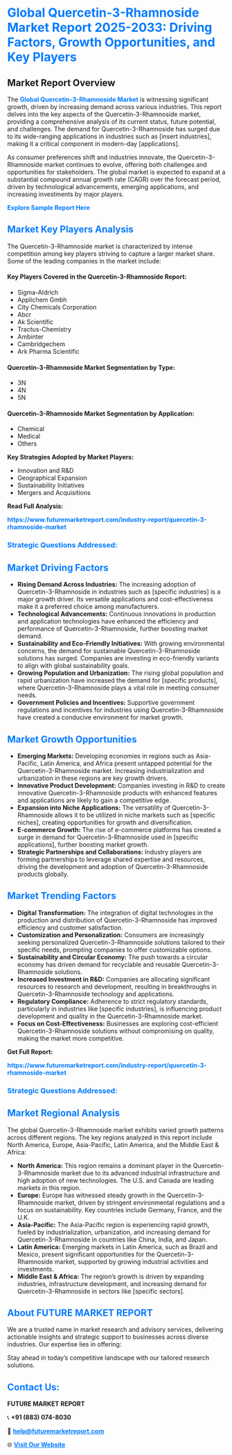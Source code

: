 <h1 style="color: #007BFF;">Global Quercetin-3-Rhamnoside Market Report 2025-2033: Driving Factors, Growth Opportunities, and Key Players</h1>

<section id="overview">
<h2>Market Report Overview</h2>
<p>The <a href="https://www.futuremarketreport.com/industry-report/quercetin-3-rhamnoside-market" style="color: #007BFF; text-decoration: none;"><strong>Global Quercetin-3-Rhamnoside Market</strong></a> is witnessing significant growth, driven by increasing demand across various industries. This report delves into the key aspects of the Quercetin-3-Rhamnoside market, providing a comprehensive analysis of its current status, future potential, and challenges. The demand for Quercetin-3-Rhamnoside has surged due to its wide-ranging applications in industries such as [insert industries], making it a critical component in modern-day [applications].</p>
<p>As consumer preferences shift and industries innovate, the Quercetin-3-Rhamnoside market continues to evolve, offering both challenges and opportunities for stakeholders. The global market is expected to expand at a substantial compound annual growth rate (CAGR) over the forecast period, driven by technological advancements, emerging applications, and increasing investments by major players.</p>
</section>

<section id="overview">
<p><a href="https://www.futuremarketreport.com/request-sample/reportId=30511" style="color: #007BFF; text-decoration: none;"><strong>Explore Sample Report Here</strong></a></p>
</section>

<section id="key-players">
<h2 style="color: #007BFF;">Market Key Players Analysis</h2>
<p>The Quercetin-3-Rhamnoside market is characterized by intense competition among key players striving to capture a larger market share. Some of the leading companies in the market include:</p>
<h4>Key Players Covered in the Quercetin-3-Rhamnoside Report:</h4>
<ul><li>Sigma-Aldrich</li><li>Applichem Gmbh</li><li>City Chemicals Corporation</li><li>Abcr</li><li>Ak Scientific</li><li>Tractus-Chemistry</li><li>Ambinter</li><li>Cambridgechem</li><li>Ark Pharma Scientific</li></ul>
<h4>Quercetin-3-Rhamnoside Market Segmentation by Type:</h4>
<ul><li>3N</li><li>4N</li><li>5N</li></ul>

<h4>Quercetin-3-Rhamnoside Market Segmentation by Application:</h4>
<ul><li>Chemical</li><li>Medical</li><li>Others</li></ul>
<p><strong>Key Strategies Adopted by Market Players:</strong></p>
<ul>
<li>Innovation and R&D</li>
<li>Geographical Expansion</li>
<li>Sustainability Initiatives</li>
<li>Mergers and Acquisitions</li>
</ul>
</section>

<section>
<p><strong>Read Full Analysis: </strong></p><a href="https://www.futuremarketreport.com/industry-report/quercetin-3-rhamnoside-market" style="color: #007BFF; text-decoration: none;"><strong>https://www.futuremarketreport.com/industry-report/quercetin-3-rhamnoside-market</strong></a>
<h3 style="color: #007BFF;">Strategic Questions Addressed:</h3>
</section>

<section id="driving-factors">
<h2 style="color: #007BFF;">Market Driving Factors</h2>
<ul>
<li><strong>Rising Demand Across Industries:</strong> The increasing adoption of Quercetin-3-Rhamnoside in industries such as [specific industries] is a major growth driver. Its versatile applications and cost-effectiveness make it a preferred choice among manufacturers.</li>
<li><strong>Technological Advancements:</strong> Continuous innovations in production and application technologies have enhanced the efficiency and performance of Quercetin-3-Rhamnoside, further boosting market demand.</li>
<li><strong>Sustainability and Eco-Friendly Initiatives:</strong> With growing environmental concerns, the demand for sustainable Quercetin-3-Rhamnoside solutions has surged. Companies are investing in eco-friendly variants to align with global sustainability goals.</li>
<li><strong>Growing Population and Urbanization:</strong> The rising global population and rapid urbanization have increased the demand for [specific products], where Quercetin-3-Rhamnoside plays a vital role in meeting consumer needs.</li>
<li><strong>Government Policies and Incentives:</strong> Supportive government regulations and incentives for industries using Quercetin-3-Rhamnoside have created a conducive environment for market growth.</li>
</ul>
</section>

<section id="growth-opportunities">
<h2 style="color: #007BFF;">Market Growth Opportunities</h2>
<ul>
<li><strong>Emerging Markets:</strong> Developing economies in regions such as Asia-Pacific, Latin America, and Africa present untapped potential for the Quercetin-3-Rhamnoside market. Increasing industrialization and urbanization in these regions are key growth drivers.</li>
<li><strong>Innovative Product Development:</strong> Companies investing in R&D to create innovative Quercetin-3-Rhamnoside products with enhanced features and applications are likely to gain a competitive edge.</li>
<li><strong>Expansion into Niche Applications:</strong> The versatility of Quercetin-3-Rhamnoside allows it to be utilized in niche markets such as [specific niches], creating opportunities for growth and diversification.</li>
<li><strong>E-commerce Growth:</strong> The rise of e-commerce platforms has created a surge in demand for Quercetin-3-Rhamnoside used in [specific applications], further boosting market growth.</li>
<li><strong>Strategic Partnerships and Collaborations:</strong> Industry players are forming partnerships to leverage shared expertise and resources, driving the development and adoption of Quercetin-3-Rhamnoside products globally.</li>
</ul>
</section>

<section id="trending-factors">
<h2 style="color: #007BFF;">Market Trending Factors</h2>
<ul>
<li><strong>Digital Transformation:</strong> The integration of digital technologies in the production and distribution of Quercetin-3-Rhamnoside has improved efficiency and customer satisfaction.</li>
<li><strong>Customization and Personalization:</strong> Consumers are increasingly seeking personalized Quercetin-3-Rhamnoside solutions tailored to their specific needs, prompting companies to offer customizable options.</li>
<li><strong>Sustainability and Circular Economy:</strong> The push towards a circular economy has driven demand for recyclable and reusable Quercetin-3-Rhamnoside solutions.</li>
<li><strong>Increased Investment in R&D:</strong> Companies are allocating significant resources to research and development, resulting in breakthroughs in Quercetin-3-Rhamnoside technology and applications.</li>
<li><strong>Regulatory Compliance:</strong> Adherence to strict regulatory standards, particularly in industries like [specific industries], is influencing product development and quality in the Quercetin-3-Rhamnoside market.</li>
<li><strong>Focus on Cost-Effectiveness:</strong> Businesses are exploring cost-efficient Quercetin-3-Rhamnoside solutions without compromising on quality, making the market more competitive.</li>
</ul>
</section>

<section>
<p><strong>Get Full Report: </strong></p><a href="https://www.futuremarketreport.com/industry-report/quercetin-3-rhamnoside-market" style="color: #007BFF; text-decoration: none;"><strong>https://www.futuremarketreport.com/industry-report/quercetin-3-rhamnoside-market</strong></a>
<h3 style="color: #007BFF;">Strategic Questions Addressed:</h3>
</section>


<section id="regional-analysis">
<h2 style="color: #007BFF;">Market Regional Analysis</h2>
<p>The global Quercetin-3-Rhamnoside market exhibits varied growth patterns across different regions. The key regions analyzed in this report include North America, Europe, Asia-Pacific, Latin America, and the Middle East & Africa:</p>
<ul>
<li><strong>North America:</strong> This region remains a dominant player in the Quercetin-3-Rhamnoside market due to its advanced industrial infrastructure and high adoption of new technologies. The U.S. and Canada are leading markets in this region.</li>
<li><strong>Europe:</strong> Europe has witnessed steady growth in the Quercetin-3-Rhamnoside market, driven by stringent environmental regulations and a focus on sustainability. Key countries include Germany, France, and the U.K.</li>
<li><strong>Asia-Pacific:</strong> The Asia-Pacific region is experiencing rapid growth, fueled by industrialization, urbanization, and increasing demand for Quercetin-3-Rhamnoside in countries like China, India, and Japan.</li>
<li><strong>Latin America:</strong> Emerging markets in Latin America, such as Brazil and Mexico, present significant opportunities for the Quercetin-3-Rhamnoside market, supported by growing industrial activities and investments.</li>
<li><strong>Middle East & Africa:</strong> The region’s growth is driven by expanding industries, infrastructure development, and increasing demand for Quercetin-3-Rhamnoside in sectors like [specific sectors].</li>
</ul>
</section>

<footer>
<h2 style="color: #007BFF;">About FUTURE MARKET REPORT</h2>
<p>We are a trusted name in market research and advisory services, delivering actionable insights and strategic support to businesses across diverse industries. Our expertise lies in offering:</p>

<p>Stay ahead in today’s competitive landscape with our tailored research solutions.</p>

<h2 style="color: #007BFF;">Contact Us:</h2>
<p><strong>FUTURE MARKET REPORT</strong></p>
<p>📞 <strong>+91 (883) 074-8030</strong></p>
<p>📧 <strong><a href="mailto:help@futuremarketreport.com" style="color: #007BFF;">help@futuremarketreport.com</a></strong></p>
<p>🌐 <strong><a href="https://www.futuremarketreport.com/" style="color: #007BFF;">Visit Our Website</a></strong></p>
</footer>